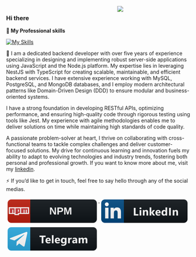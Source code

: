 <img align='right' src='https://user-images.githubusercontent.com/5713670/87202985-820dcb80-c2b6-11ea-9f56-7ec461c497c3.gif' width='200"'>

### Hi there

 <strong>
  🔭  My Professional skills
  </strong>

<p align="center"> 
 
[![My Skills](https://skillicons.dev/icons?i=nodejs,nestjs,js,ts,docker,postgres,mysql,mongodb&theme=dark)](https://mahyarkd.ir)
  
</p>

🌱 I am a dedicated backend developer with over five years of experience specializing in designing and implementing robust server-side applications using JavaScript and the Node.js platform. My expertise lies in leveraging NestJS with TypeScript for creating scalable, maintainable, and efficient backend services. I have extensive experience working with MySQL, PostgreSQL, and MongoDB databases, and I employ modern architectural patterns like Domain-Driven Design (DDD) to ensure modular and business-oriented systems.

I have a strong foundation in developing RESTful APIs, optimizing performance, and ensuring high-quality code through rigorous testing using tools like Jest. My experience with agile methodologies enables me to deliver solutions on time while maintaining high standards of code quality.

A passionate problem-solver at heart, I thrive on collaborating with cross-functional teams to tackle complex challenges and deliver customer-focused solutions. My drive for continuous learning and innovation fuels my ability to adapt to evolving technologies and industry trends, fostering both personal and professional growth. If you want to know more about me, visit my [linkedin](https://www.linkedin.com/in/mahyar-kakavand/).

⚡ If you’d like to get in touch, feel free to say hello through any of the social medias.

  <a href="https://www.npmjs.com/~mahyar-kd" target="_blank">
    <img src="svg/social/npm-logo.svg" alt="npm" style="vertical-align:top; margin:6px 4px">
  </a>
    
  <a href="https://linkedin.com/in/mahyar-kakavand" target="_blank">
    <img src="svg/social/linkedin.svg" alt="linkedin" style="vertical-align:top; margin:6px 4px">
  </a>
    
   <a href="https://telegram.me/mahyar_kakavand" target="_blank">
    <img src="svg/social/telegram.svg" alt="wordpress" style="vertical-align:top; margin:6px 4px">
  </a>
  

<br />
